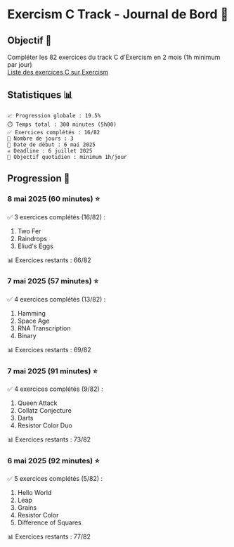 # Exercism C Track - Journal de Bord 🚀

## Objectif 🎯
Compléter les 82 exercices du track C d'Exercism en 2 mois (1h minimum par jour)  
[Liste des exercices C sur Exercism](https://exercism.org/tracks/c/exercises)


## Statistiques 📊
```
📈 Progression globale : 19.5%
⏱️ Temps total : 300 minutes (5h00)
✅ Exercices complétés : 16/82
📆 Nombre de jours : 3
📅 Date de début : 6 mai 2025
☠️ Deadline : 6 juillet 2025
🎯 Objectif quotidien : minimum 1h/jour
```

## Progression 📝

### 8 mai 2025 (60 minutes) ⭐
✅ 3 exercices complétés (16/82) :
1. Two Fer
2. Raindrops
3. Eliud's Eggs

📊 Exercices restants : 66/82

### 7 mai 2025 (57 minutes) ⭐
✅ 4 exercices complétés (13/82) :
1. Hamming
2. Space Age
3. RNA Transcription
4. Binary

📊 Exercices restants : 69/82

### 7 mai 2025 (91 minutes) ⭐
✅ 4 exercices complétés (9/82) :
1. Queen Attack
2. Collatz Conjecture
3. Darts
4. Resistor Color Duo

📊 Exercices restants : 73/82

### 6 mai 2025 (92 minutes) ⭐
✅ 5 exercices complétés (5/82) :
1. Hello World
2. Leap
3. Grains
4. Resistor Color
5. Difference of Squares

📊 Exercices restants : 77/82

